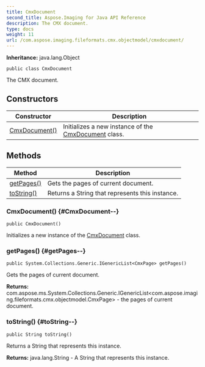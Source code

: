 ```yaml
---
title: CmxDocument
second_title: Aspose.Imaging for Java API Reference
description: The CMX document.
type: docs
weight: 11
url: /com.aspose.imaging.fileformats.cmx.objectmodel/cmxdocument/
---
```

**Inheritance:**
java.lang.Object
```
public class CmxDocument
```

The CMX document.
## Constructors

| Constructor | Description |
| --- | --- |
| [CmxDocument()](#CmxDocument--) | Initializes a new instance of the [CmxDocument](../../com.aspose.imaging.fileformats.cmx.objectmodel/cmxdocument) class. |
## Methods

| Method | Description |
| --- | --- |
| [getPages()](#getPages--) | Gets the pages of current document. |
| [toString()](#toString--) | Returns a String that represents this instance. |
### CmxDocument() {#CmxDocument--}
```
public CmxDocument()
```


Initializes a new instance of the [CmxDocument](../../com.aspose.imaging.fileformats.cmx.objectmodel/cmxdocument) class.

### getPages() {#getPages--}
```
public System.Collections.Generic.IGenericList<CmxPage> getPages()
```


Gets the pages of current document.

**Returns:**
com.aspose.ms.System.Collections.Generic.IGenericList<com.aspose.imaging.fileformats.cmx.objectmodel.CmxPage> - the pages of current document.
### toString() {#toString--}
```
public String toString()
```


Returns a String that represents this instance.

**Returns:**
java.lang.String - A String that represents this instance.
